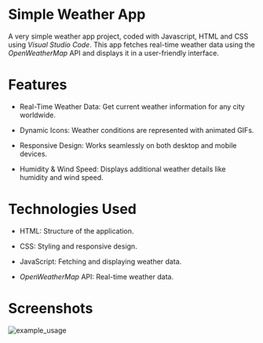 # Simple Weather App
A very simple weather app project, coded with Javascript, HTML and CSS using <i>Visual Studio Code</i>.
This app fetches real-time weather data using the <i>OpenWeatherMap</i> API and displays it in a user-friendly interface.


# Features
* Real-Time Weather Data: Get current weather information for any city worldwide.

* Dynamic Icons: Weather conditions are represented with animated GIFs.

* Responsive Design: Works seamlessly on both desktop and mobile devices.

* Humidity & Wind Speed: Displays additional weather details like humidity and wind speed.


# Technologies Used
- HTML: Structure of the application.

- CSS: Styling and responsive design.

- JavaScript: Fetching and displaying weather data.

- <i>OpenWeatherMap</i> API: Real-time weather data.


# Screenshots
![example_usage](https://github.com/user-attachments/assets/f723a91e-1a9a-45fb-8439-21f609aebcc9)



